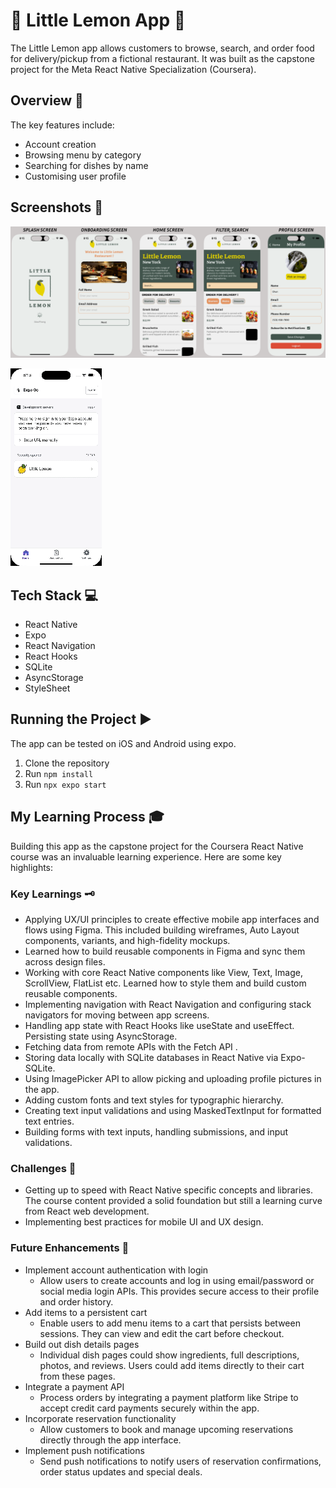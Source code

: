 # 🍋 Little Lemon App 🍋

The Little Lemon app allows customers to browse, search, and order food for delivery/pickup from a fictional restaurant. It was built as the capstone project for the Meta React Native Specialization (Coursera).


## Overview 📝
The key features include:
* Account creation
* Browsing menu by category
* Searching for dishes by name
* Customising user profile

## Screenshots 📸
![Little Lemon Screenshots](images/little-lemon-screenshots.png)

![Little Lemon Gif](images/little-lemon-shots.gif)


## Tech Stack 💻
* React Native
* Expo
* React Navigation
* React Hooks
* SQLite
* AsyncStorage
* StyleSheet

## Running the Project ▶️
The app can be tested on iOS and Android using expo.
1. Clone the repository
2. Run ```npm install```
3. Run ```npx expo start```

## My Learning Process 🎓
Building this app as the capstone project for the Coursera React Native course was an invaluable learning experience. Here are some key highlights:

### Key Learnings 🗝️
* Applying UX/UI principles to create effective mobile app interfaces and flows using Figma. This included building wireframes, Auto Layout components, variants, and high-fidelity mockups.
* Learned how to build reusable components in Figma and sync them across design files.
* Working with core React Native components like View, Text, Image, ScrollView, FlatList etc. Learned how to style them and build custom reusable components.
* Implementing navigation with React Navigation and configuring stack navigators for moving between app screens.
* Handling app state with React Hooks like useState and useEffect. Persisting state using AsyncStorage.
* Fetching data from remote APIs with the Fetch API .
* Storing data locally with SQLite databases in React Native via Expo-SQLite.
* Using ImagePicker API to allow picking and uploading profile pictures in the app.
* Adding custom fonts and text styles for typographic hierarchy.
* Creating text input validations and using MaskedTextInput for formatted text entries.
* Building forms with text inputs, handling submissions, and input validations.

### Challenges 🚧
* Getting up to speed with React Native specific concepts and libraries. The course content provided a solid foundation but still a learning curve from React web development.
* Implementing best practices for mobile UI and UX design. 

### Future Enhancements 🚀
* Implement account authentication with login
    * Allow users to create accounts and log in using email/password or social media login APIs. This provides secure access to their profile and order history.
* Add items to a persistent cart
    * Enable users to add menu items to a cart that persists between sessions. They can view and edit the cart before checkout.
* Build out dish details pages
    * Individual dish pages could show ingredients, full descriptions, photos, and reviews. Users could add items directly to their cart from these pages.
* Integrate a payment API
    * Process orders by integrating a payment platform like Stripe to accept credit card payments securely within the app.
* Incorporate reservation functionality
    * Allow customers to book and manage upcoming reservations directly through the app interface.
* Implement push notifications
    * Send push notifications to notify users of reservation confirmations, order status updates and special deals.
